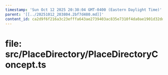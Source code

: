 ```yaml
---
timestamp: 'Sun Oct 12 2025 20:38:04 GMT-0400 (Eastern Daylight Time)'
parent: '[[../20251012_203804.2bf7d480.md]]'
content_id: ca2d9f6f216a3c23efffa643ae2739403ac835e7310f4da0ae1901d32dd001b5
---
```


# file: src/PlaceDirectory/PlaceDirectoryConcept.ts
